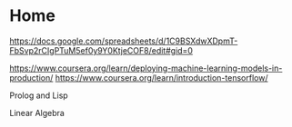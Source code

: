 # Home


https://docs.google.com/spreadsheets/d/1C9BSXdwXDpmT-FbSvp2rCIgPTuM5ef0y9Y0KtjeCOF8/edit#gid=0

https://www.coursera.org/learn/deploying-machine-learning-models-in-production/
https://www.coursera.org/learn/introduction-tensorflow/

Prolog and Lisp

Linear Algebra
